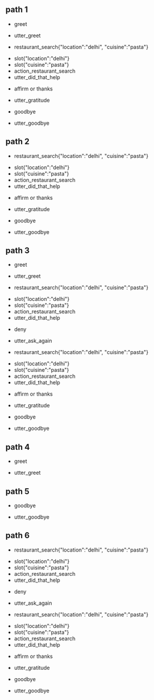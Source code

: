 ## path 1

* greet
 - utter_greet
* restaurant_search{"location":"delhi", "cuisine":"pasta"}
 - slot{"location":"delhi"}
 - slot{"cuisine":"pasta"}
 - action_restaurant_search
 - utter_did_that_help
* affirm or thanks
 - utter_gratitude
* goodbye
 - utter_goodbye



## path 2
* restaurant_search{"location":"delhi", "cuisine":"pasta"}
 - slot{"location":"delhi"}
 - slot{"cuisine":"pasta"}
 - action_restaurant_search
 - utter_did_that_help
* affirm or thanks
 - utter_gratitude
* goodbye
 - utter_goodbye

## path 3 
* greet
 - utter_greet
* restaurant_search{"location":"delhi", "cuisine":"pasta"}
 - slot{"location":"delhi"}
 - slot{"cuisine":"pasta"}
 - action_restaurant_search
 - utter_did_that_help
* deny
 - utter_ask_again
* restaurant_search{"location":"delhi", "cuisine":"pasta"}
 - slot{"location":"delhi"}
 - slot{"cuisine":"pasta"}
 - action_restaurant_search
 - utter_did_that_help
* affirm or thanks
 - utter_gratitude
* goodbye
 - utter_goodbye

## path 4 
* greet
 - utter_greet

## path 5
 * goodbye
  - utter_goodbye

## path 6 
* restaurant_search{"location":"delhi", "cuisine":"pasta"}
 - slot{"location":"delhi"}
 - slot{"cuisine":"pasta"}
 - action_restaurant_search
 - utter_did_that_help
* deny
 - utter_ask_again
* restaurant_search{"location":"delhi", "cuisine":"pasta"}
 - slot{"location":"delhi"}
 - slot{"cuisine":"pasta"}
 - action_restaurant_search
 - utter_did_that_help
* affirm or thanks
 - utter_gratitude
* goodbye
 - utter_goodbye

